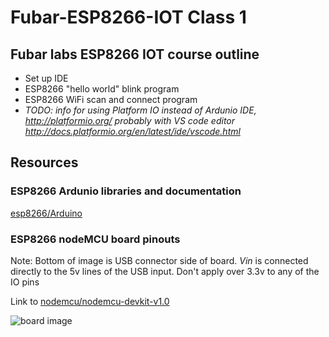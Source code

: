 # **Fubar-ESP8266-IOT Class 1**
## Fubar labs ESP8266 IOT course outline
- Set up IDE
- ESP8266 "hello world" blink program
- ESP8266 WiFi scan and connect program
- *TODO: info for using Platform IO instead of Ardunio IDE, http://platformio.org/ probably with VS code editor http://docs.platformio.org/en/latest/ide/vscode.html*


## Resources

### ESP8266 Ardunio libraries and documentation

[esp8266/Arduino](https://github.com/esp8266/Arduino)

### ESP8266 nodeMCU board pinouts

Note: Bottom of image is USB connector side of board.  *Vin* is connected directly to the 5v lines of the USB input. Don't apply over 3.3v to any of the IO pins

Link to [nodemcu/nodemcu-devkit-v1.0](https://github.com/nodemcu/nodemcu-devkit-v1.0)

![board image](https://raw.githubusercontent.com/nodemcu/nodemcu-devkit-v1.0/master/Documents/NODEMCU_DEVKIT_V1.0_PINMAP.png)

